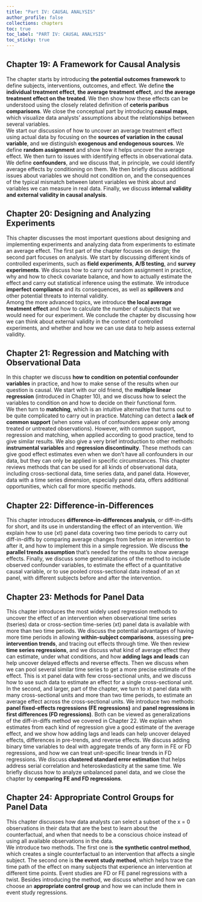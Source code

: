 ```yaml
---
title: "Part IV: CAUSAL ANALYSIS"
author_profile: false
collections: chapters
toc: true
toc_label: "PART IV: CAUSAL ANALYSIS"
toc_sticky: true
---
```


## Chapter 19: A Framework for Causal Analysis  
The chapter starts by introducing **the potential outcomes framework** to define subjects, interventions, outcomes, and effect. We define **the individual treatment effect**, **the average treatment effect**, and **the average treatment effect on the treated**. We then show how these effects can be understood using the closely related definition of **ceteris paribus comparisons**. We close the conceptual part by introducing **causal maps**, which visualize data analysts’ assumptions about the relationships between several variables.  
We start our discussion of how to uncover an average treatment effect using actual data by focusing on the **sources of variation in the causal variable**, and we distinguish **exogenous and endogenous sources**. We define **random assignment** and show how it helps uncover the average effect. We then turn to issues with identifying effects in observational data. We define **confounders**, and we discuss that, in principle, we could identify average effects by conditioning on them. We then briefly discuss additional issues about variables we should not condition on, and the consequences of
the typical mismatch between latent variables we think about and variables we can measure in real data. Finally, we discuss **internal validity and external validity in causal analysis**.  

## Chapter 20: Designing and Analyzing Experiments  
This chapter discusses the most important questions about designing and implementing experiments and analyzing data from experiments to estimate an average effect. The first part of the chapter focuses on design; the second part focuses on analysis. We start by discussing different kinds of controlled experiments, such as **field experiments**, **A/B testing**, and **survey experiments**. We discuss how to carry out random assignment in practice, why and how to check covariate balance, and how to actually estimate the effect and carry out statistical inference using the estimate. We introduce **imperfect compliance** and its consequences, as well as **spillovers** and other potential threats to internal validity.  
Among the more advanced topics, we introduce **the local average treatment effect** and how to calculate the number of subjects that we would need for our experiment. We conclude the chapter by discussing how we can think about external validity in the context of controlled experiments, and whether and how we can use data to help assess external validity.  

## Chapter 21: Regression and Matching with Observational Data  
In this chapter we discuss **how to condition on potential confounder variables** in practice, and how to make sense of the results when our question is causal. We start with our old friend, the **multiple linear regression** (introduced in Chapter 10), and we discuss how to select the variables to condition on and how to decide on their functional form.  
We then turn to **matching**, which is an intuitive alternative that turns out to be quite complicated to carry out in practice. Matching can detect a **lack of common support** (when some values of confounders appear only among treated or untreated observations). However, with common support, regression and matching, when applied according to good practice, tend to give similar results. We also give a very brief introduction to other methods: **instrumental variables** and **regression discontinuity**. These methods can give good effect estimates even when we don’t have all confounders in our data, but they can only be applied in specific circumstances. This chapter reviews methods that can be used for all kinds of observational data, including cross-sectional data, time series data, and panel data. However, data with a time series dimension, especially panel data, offers additional opportunities, which call for more specific methods.  

## Chapter 22: Difference-in-Differences  
This chapter introduces **difference-in-differences analysis**, or diff-in-diffs for short, and its use in understanding the effect of an intervention. We explain how to use (xt) panel data covering two time periods to carry out diff-in-diffs by comparing average changes from before an intervention to after it, and how to implement this in a simple regression. We discuss **the parallel trends assumption** that’s needed for the results to show average effects. Finally, we discuss some generalizations of the method to include observed confounder variables, to estimate the effect of a quantitative causal variable, or to use pooled cross-sectional data instead of an xt panel, with different subjects before and after the intervention.  

## Chapter 23: Methods for Panel Data  
This chapter introduces the most widely used regression methods to uncover the effect of an intervention when observational time series (tseries) data or cross-section time-series (xt) panel data is available with more than two time periods. We discuss the potential advantages of having more time periods in allowing **within-subject comparisons**, assessing **pre-intervention trends**, and tracing out effects through time. We then review **time series regressions**, and we discuss what kind of average effect they can estimate, under what conditions, and how **adding lags and leads** can help uncover delayed effects and reverse effects. Then we discuss when we can pool several similar time series to get a more precise estimate of the effect. This is xt panel data with few cross-sectional units, and we discuss how to use such data to estimate an effect for a single cross-sectional unit.  
In the second, and larger, part of the chapter, we turn to xt panel data with many cross-sectional units and more than two time periods, to estimate an average effect across the cross-sectional units. We introduce two methods: **panel fixed-effects regressions (FE regressions)** and **panel regressions in first differences (FD regressions)**. Both can be viewed as generalizations of the diff-in-diffs method we covered in Chapter 22. We explain when estimates from each kind of regression give a good estimate of the average effect, and we show how adding lags and leads can help uncover delayed effects, differences in pre-trends, and reverse effects. We discuss adding binary time variables to deal with aggregate trends of any form in FE or FD regressions, and how we can treat unit-specific linear trends in FD regressions. We discuss **clustered
standard error estimation** that helps address serial correlation and heteroskedasticity at the same time. We briefly discuss how to analyze unbalanced panel data, and we close the chapter by **comparing FE and FD regressions**.  

## Chapter 24: Appropriate Control Groups for Panel Data  
This chapter discusses how data analysts can select a subset of the x = 0 observations in their data that are the best to learn about the counterfactual, and when that needs to be a conscious choice instead of using all available observations in the data.  
We introduce two methods. The first one is **the synthetic control method**, which creates a single counterfactual to an intervention that affects a single subject. The second one is **the event study method**, which helps trace the time path of the effect on many subjects that experience an intervention at different time points. Event studies are FD or FE panel regressions with a twist. Besides introducing the method, we discuss whether and how we can choose an **appropriate control group** and how we can include them in event study regressions.  
